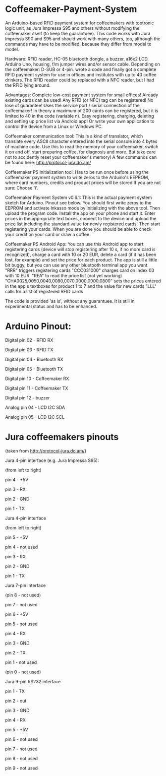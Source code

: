 Coffeemaker-Payment-System
==========================

An Arduino-based RFID payment system for coffeemakers with toptronic logic unit, as Jura Impressa S95 and others without modifying the coffeemaker itself (to keep the guarantuee). This code works with Jura Impressa S90 and S95 and should work with many others, too, although the commands may have to be modified, because they differ from model to model.

Hardware: RFID reader, HC-05 bluetooth dongle, a buzzer, a16x2 LCD, Arduino Uno, housing, f/m jumper wires and/or sensor cable. Depending on the coffeemaker: D-SUB or 4-pin.
wrote a code and finally got a complete RFID payment system for use in offices and institutes with up to 40 coffee drinkers. The RFID reader could be replaced with a NFC reader, but I had the RFID lying around. 

Advantages: 
Complete low-cost payment system for small offices!
Already existing cards can be used! Any RFID (or NFC) tag can be registered! 
No lose of guarantee! Uses the service port / serial connection of the coffeemaker!
In theory a maximum of 200 cards can be registered, but it is limited to 40 in the code (variable n).
Easy registering, charging, deleting and setting up price list via Android app! Or write your own application to control the device from a Linux or Windows PC.

Coffeemaker communication tool:
This is a kind of translator, which translate every ASCII character entered into the serial console into 4 bytes of machine code. Use this to read the memory of your coffeemaker, switch it on and off, start preparing coffee, for diagnosis and more. But take care not to accidently reset your coffeemaker's memory! A few commands can be found here: http://protocol-jura.do.am/

Coffeemaker PS initialization tool: 
Has to be run once before using the coffeemaker payment system to write zeros to the Arduino's EEPROM, where card numbers, credits and product prices will be stored.If you are not sure: Choose 'i'.

Coffeemaker Payment System v0.6.1: 
This is the actual payment system sketch for Arduino. Pinout see below. You should first write zeros to the EEPROM and activate Inkasso mode by initializing with the above tool. Then upload the program code. Install the app on your phone and start it. Enter prices in the appropriate text boxes, connect to the device and upload the price list including the standard value for newly registered cards. Then start registering your cards. When you are done you should be able to check your credit on your card or draw a coffee.

Coffeemaker PS Android App: You can use this Android app to start registering cards (device will stop registering after 10 s, if no more card is recognized), charge a card with 10 or 20 EUR, delete a card (if it has been lost, for example) and set the price for each product. The app is still a little bit buggy, but you can use any other bluetooth terminal app you want. 
"RRR" triggers registering cards
"CCC031000" charges card on index 03 with 10 EUR.
"REA" to read the price list (not yet working)
"CHA0025,0050,0040,0080,0070,0000,0000,0800" sets the prices entered in the app's textboxes for product 1 to 7 and the value for new cards
"LLL" calls for a list of registered RFID cards

The code is provided 'as is', without any guarantuee. It is still in experimental status and has to be enhanced.

Arduino Pinout:
===============
Digital pin 02 - RFID RX

Digital pin 03 - RFID TX

Digital pin 04 - Bluetooth RX

Digital pin 05 - Bluetooth TX

Digital pin 10 - Coffeemaker RX

Digital pin 11 - Coffeemaker TX

Digital pin 12 - buzzer




Analog pin 04 - LCD I2C SDA

Analog pin 05 - LCD I2C SCL




Jura coffeemakers pinouts
=========================
(taken from http://protocol-jura.do.am/)

Jura 4-pin interface (e.g. Jura Impressa S95):

(from left to right)

pin 4 - +5V

pin 3 - RX

pin 2 - GND

pin 1 - TX



Jura 4-pin interface

(from left to right)

pin 5 - +5V

pin 4 - not used

pin 3 - RX

pin 2 - GND

pin 1 - TX



Jura 7-pin interface

(pin 8 - not used)

pin 7 - not used

pin 6 - +5V

pin 5 - not used

pin 4 - RX

pin 3 - GND

pin 2 - TX

pin 1 - not used

(pin 0 - not used)



Jura 9-pin RS232 interface

pin 1 - TX

pin 2 - out

pin 3 - GND

pin 4 - RX

pin 5 - +5V

pin 6 - not used

pin 7 - not used

pin 8 - not used

pin 9 - not used




